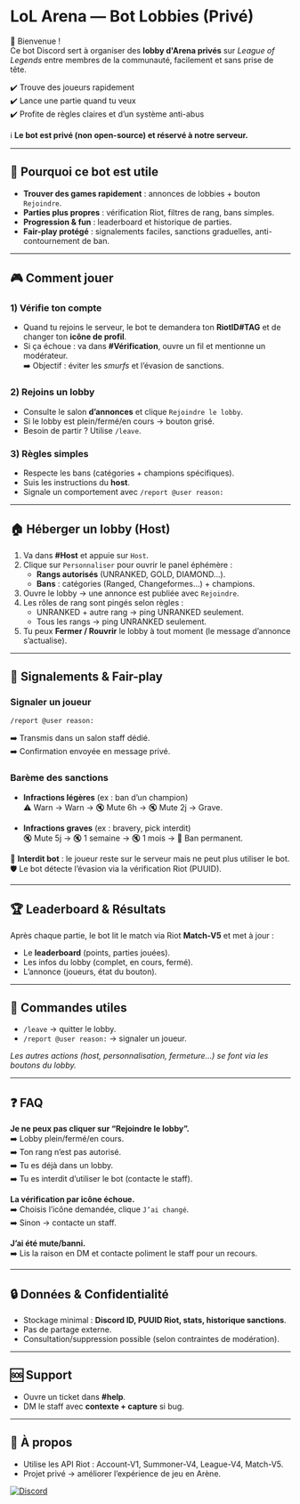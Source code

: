 # LoL Arena — Bot Lobbies (Privé)

👋 Bienvenue !  
Ce bot Discord sert à organiser des **lobby d'Arena privés** sur *League of Legends* entre membres de la communauté, facilement et sans prise de tête.  

✔️ Trouve des joueurs rapidement  
✔️ Lance une partie quand tu veux  
✔️ Profite de règles claires et d’un système anti-abus  

ℹ️ **Le bot est privé (non open-source) et réservé à notre serveur.**

---

## 🚀 Pourquoi ce bot est utile

- **Trouver des games rapidement** : annonces de lobbies + bouton `Rejoindre`.  
- **Parties plus propres** : vérification Riot, filtres de rang, bans simples.  
- **Progression & fun** : leaderboard et historique de parties.  
- **Fair-play protégé** : signalements faciles, sanctions graduelles, anti-contournement de ban.  

---

## 🎮 Comment jouer

### 1) Vérifie ton compte
- Quand tu rejoins le serveur, le bot te demandera ton **RiotID#TAG** et de changer ton **icône de profil**.  
- Si ça échoue : va dans **#Vérification**, ouvre un fil et mentionne un modérateur.  
➡️ Objectif : éviter les *smurfs* et l’évasion de sanctions.  

### 2) Rejoins un lobby
- Consulte le salon **d’annonces** et clique `Rejoindre le lobby`.  
- Si le lobby est plein/fermé/en cours → bouton grisé.  
- Besoin de partir ? Utilise `/leave`.  

### 3) Règles simples
- Respecte les bans (catégories + champions spécifiques).  
- Suis les instructions du **host**.  
- Signale un comportement avec `/report @user reason:`  

---

## 🏠 Héberger un lobby (Host)

1. Va dans **#Host** et appuie sur `Host`.  
2. Clique sur `Personnaliser` pour ouvrir le panel éphémère :  
   - **Rangs autorisés** (UNRANKED, GOLD, DIAMOND…).  
   - **Bans** : catégories (Ranged, Changeformes…) + champions.  
3. Ouvre le lobby → une annonce est publiée avec `Rejoindre`.  
4. Les rôles de rang sont pingés selon règles :  
   - UNRANKED + autre rang → ping UNRANKED seulement.  
   - Tous les rangs → ping UNRANKED seulement.  
5. Tu peux **Fermer / Rouvrir** le lobby à tout moment (le message d’annonce s’actualise).  

---

## 🚨 Signalements & Fair-play

### Signaler un joueur
```bash
/report @user reason:
```

➡️ Transmis dans un salon staff dédié.  
➡️ Confirmation envoyée en message privé.  

### Barème des sanctions
- **Infractions légères** (ex : ban d’un champion)  
  ⚠️ Warn → Warn → 🔇 Mute 6h → 🔇 Mute 2j → Grave.  

- **Infractions graves** (ex : bravery, pick interdit)  
  🔇 Mute 5j → 🔇 1 semaine → 🔇 1 mois → 🔨 Ban permanent.  

🚫 **Interdit bot** : le joueur reste sur le serveur mais ne peut plus utiliser le bot.  
🛡️ Le bot détecte l’évasion via la vérification Riot (PUUID).  

---

## 🏆 Leaderboard & Résultats

Après chaque partie, le bot lit le match via Riot **Match-V5** et met à jour :  
- Le **leaderboard** (points, parties jouées).  
- Les infos du lobby (complet, en cours, fermé).  
- L’annonce (joueurs, état du bouton).  

---

## 🔧 Commandes utiles

- `/leave` → quitter le lobby.  
- `/report @user reason:` → signaler un joueur.  

*Les autres actions (host, personnalisation, fermeture…) se font via les boutons du lobby.*  

---

## ❓ FAQ

**Je ne peux pas cliquer sur “Rejoindre le lobby”.**  
➡️ Lobby plein/fermé/en cours.  
➡️ Ton rang n’est pas autorisé.  
➡️ Tu es déjà dans un lobby.  
➡️ Tu es interdit d’utiliser le bot (contacte le staff).  

**La vérification par icône échoue.**  
➡️ Choisis l’icône demandée, clique `J’ai changé`.  
➡️ Sinon → contacte un staff.  

**J’ai été mute/banni.**  
➡️ Lis la raison en DM et contacte poliment le staff pour un recours.  

---

## 🔒 Données & Confidentialité

- Stockage minimal : **Discord ID, PUUID Riot, stats, historique sanctions**.  
- Pas de partage externe.  
- Consultation/suppression possible (selon contraintes de modération).  

---

## 🆘 Support

- Ouvre un ticket dans **#help**.  
- DM le staff avec **contexte + capture** si bug.  

---

## 📖 À propos

- Utilise les API Riot : Account-V1, Summoner-V4, League-V4, Match-V5.  
- Projet privé → améliorer l’expérience de jeu en Arène.  

[![Discord](https://cdn.jsdelivr.net/npm/simple-icons@v9/icons/discord.svg)](https://discord.gg/UbByf6w9kh)


